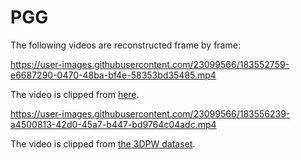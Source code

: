 # PGG
The following videos are reconstructed frame by frame:

https://user-images.githubusercontent.com/23099566/183552759-e6687290-0470-48ba-bf4e-58353bd35485.mp4

The video is clipped from [here](https://www.youtube.com/watch?v=2DiQUX11YaY).


https://user-images.githubusercontent.com/23099566/183556239-a4500813-42d0-45a7-b447-bd9764c04adc.mp4

The video is clipped from [the 3DPW dataset](https://virtualhumans.mpi-inf.mpg.de/3DPW/).


